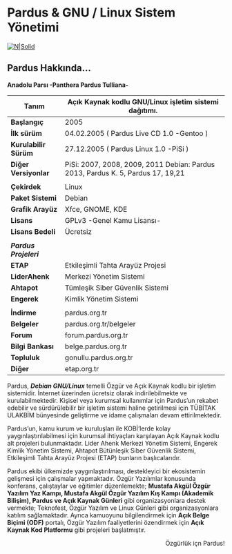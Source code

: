 # Pardus & GNU / Linux Sistem Yönetimi 

[![N|Solid](https://www.pardus.org.tr/wp-content/uploads/2019/12/parduslogo.png)](https://pardus.org.tr)
## Pardus Hakkında...

**Anadolu Parsı  -Panthera Pardus Tulliana-**

|    Tanım     | Açık Kaynak kodlu GNU/Linux işletim sistemi dağıtımı.    |
|--------------|------------------|
|**Başlangıç**    | 2005   |
|**İlk sürüm**    | 04.02.2005 ( Pardus Live CD 1.0  -Gentoo )  |
|**Kurulabilir Sürüm** | 27.12.2005 ( Pardus Linux 1.0  -PiSi ) |
|**Diğer Versiyonlar**|PiSi: 2007, 2008, 2009, 2011 Debian: Pardus 2013, Pardus K. 5, Pardus 17, 19,21|
||
|**Çekirdek**|Linux|
|**Paket Sistemi** | Debian|
|**Grafik Arayüz** |Xfce, GNOME, KDE|
|**Lisans**        |GPLv3 -Genel Kamu Lisansı-|
|**Lisans Bedeli** |Ücretsiz|
||
|**_Pardus Projeleri_**|
|**ETAP**| Etkileşimli Tahta Arayüz Projesi|
|**LiderAhenk**|Merkezi Yönetim Sistemi|
|**Ahtapot**| Tümleşik Siber Güvenlik Sistemi|
|**Engerek** |Kimlik Yönetim Sistemi|
||
|**İndirme**  | pardus.org.tr|
|**Belgeler** |pardus.org.tr/belgeler|
|**Forum**    |forum.pardus.org.tr|
|**Bilgi Bankası**|belge.pardus.org.tr|
|**Topluluk**     |gonullu.pardus.org.tr|
|**Diğer**        |etap.org.tr|

Pardus, _**Debian GNU/Linux**_ temelli Özgür ve Açık Kaynak kodlu bir işletim sistemidir. İnternet üzerinden ücretsiz olarak indirilebilmekte ve kurulabilmektedir. Kişisel veya kurumsal kullanımlar için Pardus’un rekabet edebilir ve sürdürülebilir bir işletim sistemi haline getirilmesi için TÜBİTAK ULAKBİM bünyesinde geliştirme ve idame çalışmaları devam ettirilmektedir.

Pardus’un, kamu kurum ve kuruluşları ile KOBİ’lerde kolay yaygınlaştırılabilmesi için kurumsal ihtiyaçları karşılayan Açık Kaynak kodlu alt projeleri bulunmaktadır. Lider Ahenk Merkezi Yönetim Sistemi, Engerek Kimlik Yönetim Sistemi, Ahtapot Bütünleşik Siber Güvenlik Sistemi, Etkileşimli Tahta Arayüz Projesi (ETAP) bunların başlıcalarıdır.

Pardus ekibi ülkemizde yaygınlaştırılması, destekleyici bir ekosistemin gelişmesi için çalışmalar yapmaktadır. Özgür Yazılımlar konusunda konferans, çalıştaylar ve eğitimler düzenlemekte; **Mustafa Akgül Özgür Yazılım Yaz Kampı, Mustafa Akgül Özgür Yazılım Kış Kampı (Akademik Bilişim), Pardus ve Açık Kaynak Günleri** gibi organizasyonlara destek vermekte; Teknofest, Özgür Yazılım ve Linux Günleri gibi organizasyonlara katılım sağlamaktadır. Ayrıca kamuoyunu bilgilendirmek için **Açık Belge Biçimi (ODF)** portalı, Özgür Yazılım faaliyetlerini özendirmek için **Açık Kaynak Kod Platformu** gibi projeleri başlatmıştır.
<div align="right">
Özgürlük içn Pardus!
</div>